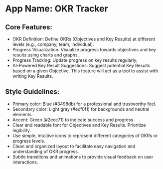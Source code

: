 # **App Name**: OKR Tracker

## Core Features:

- OKR Definition: Define OKRs (Objectives and Key Results) at different levels (e.g., company, team, individual).
- Progress Visualization: Visualize progress towards objectives and key results using charts and graphs.
- Progress Tracking: Update progress on key results regularly.
- AI-Powered Key Result Suggestions: Suggest potential Key Results based on a given Objective. This feature will act as a tool to assist with writing Key Results.

## Style Guidelines:

- Primary color: Blue (#3498db) for a professional and trustworthy feel.
- Secondary color: Light gray (#ecf0f1) for backgrounds and neutral elements.
- Accent: Green (#2ecc71) to indicate success and progress.
- Clear and readable font for Objectives and Key Results. Prioritize legibility.
- Use simple, intuitive icons to represent different categories of OKRs or progress levels.
- Clean and organized layout to facilitate easy navigation and understanding of OKR progress.
- Subtle transitions and animations to provide visual feedback on user interactions.